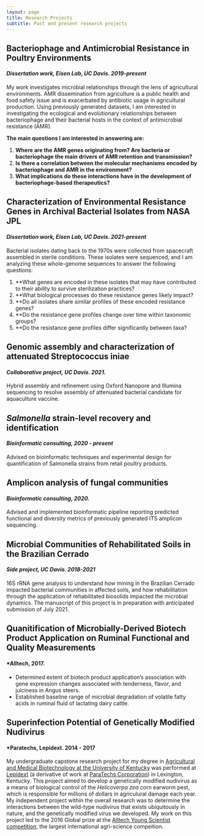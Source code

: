```yaml
---
layout: page
title: Research Projects
subtitle: Past and present research projects
---
```


## Bacteriophage and Antimicrobial Resistance in Poultry Environments
#### *Dissertation work, Eisen Lab, UC Davis. 2019-present*

My work investigates microbial relationships through the lens of agricultural environments. AMR dissemination from agriculture is a public health and food safety issue and is exacerbated by antibiotic usage in agricultural production. Using previously generated datasets, I am interested in investigating the ecological and evolutionary relationships between bacteriophage and their bacterial hosts in the context of antimicrobial resistance (AMR). 

**The main questions I am interested in answering are:**
  1. **Where are the AMR genes originating from? Are bacteria or bacteriophage the main drivers of AMR retention and transmission?** 
  2. **Is there a correlation between the molecular mechanisms encoded by bacteriophage and AMR in the environment?**
  3. **What implications do these interactions have in the development of bacteriophage-based therapeutics?**

## Characterization of Environmental Resistance Genes in Archival Bacterial Isolates from NASA JPL
#### *Dissertation work, Eisen Lab, UC Davis. 2021-present*
Bacterial isolates dating back to the 1970s were collected from spacecraft assembled in sterile conditions. These isolates were sequenced, and I am analyzing these whole-genome sequences to answer the following questions: 
  1. **What genes are encoded in these isolates that may have contributed to their ability to survive sterilization practices? 
  2. **What biological processes do these resistance genes likely impact? 
  3. **Do all isolates share similar profiles of these encoded resistance genes? 
  4. **Do the resistance gene profiles change over time within taxonomic groups? 
  5. **Do the resistance gene profiles differ significantly between taxa? 

## Genomic assembly and characterization of attenuated Streptococcus iniae 
#### *Collaborative project, UC Davis. 2021.*
Hybrid assembly and refinement using Oxford Nanopore and Illumina sequencing to resolve assembly of attenuated bacterial candidate for aquaculture vaccine.

## *Salmonella* strain-level recovery and identification 
#### *Bioinformatic consulting, 2020 - present*
Advised on bioinformatic techniques and experimental design for quantification of Salmonella strains from retail poultry products.

## Amplicon analysis of fungal communities
####  *Bioinformatic consulting, 2020.*
Advised and implemented bioinformatic pipeline reporting predicted functional and diversity metrics of previously generated ITS amplicon sequencing.

## Microbial Communities of Rehabilitated Soils in the Brazilian Cerrado
#### *Side project, UC Davis. 2018-2021*

16S rRNA gene analysis to understand how mining in the Brazilian Cerrado impacted bacterial communities in affected soils, and how rehabilitation through the application of rehabilitated biosolids impacted the microbial dynamics. The manuscript of this project is in preparation with anticipated submission of July 2021. 

## Quanitification of Microbially-Derived Biotech Product Application on Ruminal Functional and Quality Measurements
#### *Alltech, 2017.
- Determined extent of biotech product application’s association with gene expression changes associated with tenderness, flavor, and juiciness in Angus steers. 
- Established baseline range of microbial degradation of volatile fatty acids in ruminal fluid of lactating dairy cattle.

## Superinfection Potential of Genetically Modified Nudivirus
#### *Paratechs, Lepidext. 2014 - 2017
My undergraduate capstone research project for my degree in [Agricultural and Medical Biotechnology at the University of Kentucky](https://www.uky.edu/academics/bachelors/agricultural-and-medical-biotechnology) was performed at [Lepidext](https://www.lepidext.com/) (a derivative of work at [ParaTechs Corporation](https://paratechs.com/)) in Lexington, Kentucky. This project aimed to develop a genetically modified nudivirus as a means of biological control of the *Helicoverpa zea* corn earworm pest, which is responsible for millions of dollars in agriculural damage each year. My independent project within the overall research was to determine the interactions between the wild-type nudivirus that exists ubiquitously in nature, and the genetically modified virus we developed. My work on this project led to the 2016 Global prize at the [Alltech Young Scientist competition](https://www.alltech.com/education/alltech-young-scientist), the largest international agri-science compeition.  

